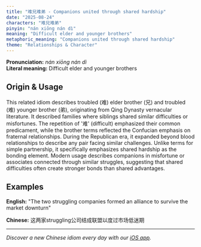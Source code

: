 ```yaml
---
title: "难兄难弟 - Companions united through shared hardship"
date: "2025-08-24"
characters: "难兄难弟"
pinyin: "nán xiōng nán dì"
meaning: "Difficult elder and younger brothers"
metaphoric_meaning: "Companions united through shared hardship"
theme: "Relationships & Character"
---
```


**Pronunciation:** *nán xiōng nán dì*  
**Literal meaning:** Difficult elder and younger brothers

## Origin & Usage

This related idiom describes troubled (难) elder brother (兄) and troubled (难) younger brother (弟), originating from Qing Dynasty vernacular literature. It described families where siblings shared similar difficulties or misfortunes. The repetition of '难' (difficult) emphasized their common predicament, while the brother terms reflected the Confucian emphasis on fraternal relationships. During the Republican era, it expanded beyond blood relationships to describe any pair facing similar challenges. Unlike terms for simple partnership, it specifically emphasizes shared hardship as the bonding element. Modern usage describes companions in misfortune or associates connected through similar struggles, suggesting that shared difficulties often create stronger bonds than shared advantages.

## Examples

**English:** "The two struggling companies formed an alliance to survive the market downturn"

**Chinese:** 这两家struggling公司结成联盟以度过市场低迷期

---

*Discover a new Chinese idiom every day with our [iOS app](https://apps.apple.com/us/app/daily-chinese-idioms/id6740611324).*
